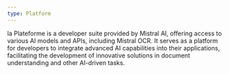 ```yaml
---
type: Platform
---
```


la Plateforme is a developer suite provided by Mistral AI, offering access to various AI models and APIs, including Mistral OCR. It serves as a platform for developers to integrate advanced AI capabilities into their applications, facilitating the development of innovative solutions in document understanding and other AI-driven tasks.